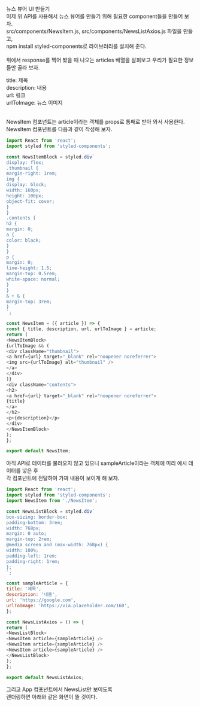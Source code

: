 뉴스 뷰어 UI 만들기<br/>
이제 위 API를 사용해서 뉴스 뷰어를 만들기 위해 필요한 component들을 만들어 보자. <br/>
src/components/NewsItem.js, src/components/NewsListAxios.js 파일을 만들고, <br/>
npm install styled-components로 라이브러리를 설치해 준다.<br/>
<br/>
위에서 response를 찍어 봤을 때 나오는 articles 배열을 살펴보고 우리가 필요한 정보들만 골라 보자.<br/>

title: 제목<br/>
description: 내용<br/>
url: 링크<br/>
urlToImage: 뉴스 이미지<br/>

<br/>
NewsItem 컴포넌트는 article이라는 객체를 props로 통째로 받아 와서 사용한다. <br/>
NewsItem 컴포넌트를 다음과 같이 작성해 보자.<br/>

```javascript
import React from 'react';
import styled from 'styled-components';

const NewsItemBlock = styled.div`
display: flex;
.thumbnail {
margin-right: 1rem;
img {
display: block;
width: 160px;
height: 100px;
object-fit: cover;
}
}
.contents {
h2 {
margin: 0;
a {
color: black;
}
}
p {
margin: 0;
line-height: 1.5;
margin-top: 0.5rem;
white-space: normal;
}
}
& + & {
margin-top: 3rem;
}
`;

const NewsItem = ({ article }) => {
const { title, description, url, urlToImage } = article;
return (
<NewsItemBlock>
{urlToImage && (
<div className="thumbnail">
<a href={url} target="_blank" rel="noopener noreferrer">
<img src={urlToImage} alt="thumbnail" />
</a>
</div>
)}
<div className="contents">
<h2>
<a href={url} target="_blank" rel="noopener noreferrer">
{title}
</a>
</h2>
<p>{description}</p>
</div>
</NewsItemBlock>
);
};

export default NewsItem;
```
아직 API로 데이터를 불러오지 않고 있으니 sampleArticle이라는 객체에 미리 예시 데이터를 넣은 후 <br/>
각 컴포넌트에 전달하여 가짜 내용이 보이게 해 보자.<br/>

```javascript
import React from 'react';
import styled from 'styled-components';
import NewsItem from './NewsItem';

const NewsListBlock = styled.div`
box-sizing: border-box;
padding-bottom: 3rem;
width: 768px;
margin: 0 auto;
margin-top: 2rem;
@media screen and (max-width: 768px) {
width: 100%;
padding-left: 1rem;
padding-right: 1rem;
};
`;

const sampleArticle = {
title: '제목',
description: '내용',
url: 'https://google.com',
urlToImage: 'https://via.placeholder.com/160',
};

const NewsListAxios = () => {
return (
<NewsListBlock>
<NewsItem article={sampleArticle} />
<NewsItem article={sampleArticle} />
<NewsItem article={sampleArticle} />
</NewsListBlock>
);
};

export default NewsListAxios;
```


그리고 App 컴포넌트에서 NewsList만 보이도록 <br/>
렌더링하면 아래와 같은 화면이 뜰 것이다.<br/>